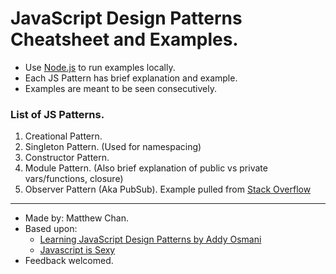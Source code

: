 # JavaScript Design Patterns Cheatsheet and Examples.
  - Use [Node.js](http://nodejs.org) to run examples locally.
  - Each JS Pattern has brief explanation and example.
  - Examples are meant to be seen consecutively.

### List of JS Patterns.
  1. Creational Pattern.
  2. Singleton Pattern. (Used for namespacing) 
  3. Constructor Pattern.
  4. Module Pattern. (Also brief explanation of public vs private vars/functions, closure)
  5. Observer Pattern (Aka PubSub). Example pulled from [Stack Overflow](http://stackoverflow.com/questions/13512949/why-would-one-use-the-publish-subscribe-pattern-in-js-jquery)

----------------------------------------------------------------------------------------

  - Made by: Matthew Chan.
  - Based upon:
      * [Learning JavaScript Design Patterns by Addy Osmani](http://it-ebooks.info/book/724/)
      * [Javascript is Sexy](http://javascriptissexy.com)
  -  Feedback welcomed.
